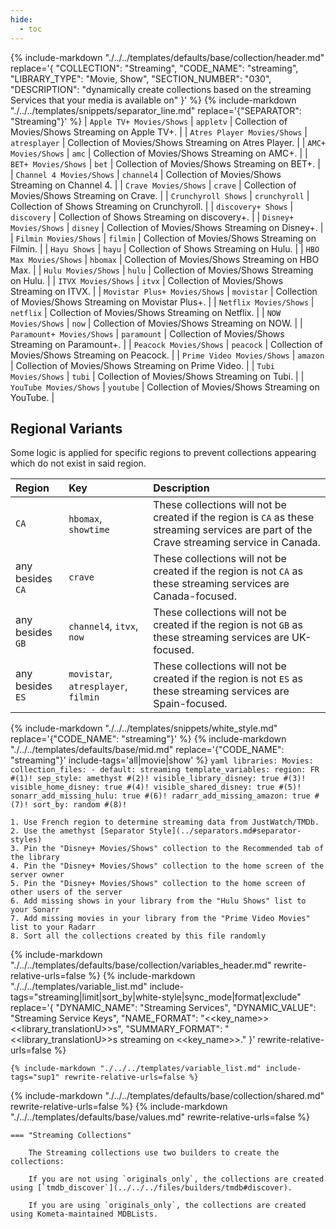 ```yaml
---
hide:
  - toc
---
```

{%
    include-markdown "./../../templates/defaults/base/collection/header.md"
    replace='{
        "COLLECTION": "Streaming", 
        "CODE_NAME": "streaming",
        "LIBRARY_TYPE": "Movie, Show", 
        "SECTION_NUMBER": "030", 
        "DESCRIPTION": "dynamically create collections based on the streaming Services that your media is available on"
    }'
%}
{% include-markdown "./../../templates/snippets/separator_line.md" replace='{"SEPARATOR": "Streaming"}' %}
| `Apple TV+ Movies/Shows`      | `appletv`     | Collection of Movies/Shows Streaming on Apple TV+.      |
| `Atres Player Movies/Shows`   | `atresplayer` | Collection of Movies/Shows Streaming on Atres Player.   |
| `AMC+ Movies/Shows`           | `amc`         | Collection of Movies/Shows Streaming on AMC+.           |
| `BET+ Movies/Shows`           | `bet`         | Collection of Movies/Shows Streaming on BET+.           |
| `Channel 4 Movies/Shows`      | `channel4`    | Collection of Movies/Shows Streaming on Channel 4.      |
| `Crave Movies/Shows`          | `crave`       | Collection of Movies/Shows Streaming on Crave.          |
| `Crunchyroll Shows`           | `crunchyroll` | Collection of Shows Streaming on Crunchyroll.           |
| `discovery+ Shows`            | `discovery`   | Collection of Shows Streaming on discovery+.            |
| `Disney+ Movies/Shows`        | `disney`      | Collection of Movies/Shows Streaming on Disney+.        |
| `Filmin Movies/Shows`         | `filmin`      | Collection of Movies/Shows Streaming on Filmin.         |
| `Hayu Shows`                  | `hayu`        | Collection of Shows Streaming on Hulu.                  |
| `HBO Max Movies/Shows`        | `hbomax`      | Collection of Movies/Shows Streaming on HBO Max.        |
| `Hulu Movies/Shows`           | `hulu`        | Collection of Movies/Shows Streaming on Hulu.           |
| `ITVX Movies/Shows`           | `itvx`        | Collection of Movies/Shows Streaming on ITVX.           |
| `Movistar Plus+ Movies/Shows` | `movistar`    | Collection of Movies/Shows Streaming on Movistar Plus+. |
| `Netflix Movies/Shows`        | `netflix`     | Collection of Movies/Shows Streaming on Netflix.        |
| `NOW Movies/Shows`            | `now`         | Collection of Movies/Shows Streaming on NOW.            |
| `Paramount+ Movies/Shows`     | `paramount`   | Collection of Movies/Shows Streaming on Paramount+.     |
| `Peacock Movies/Shows`        | `peacock`     | Collection of Movies/Shows Streaming on Peacock.        |
| `Prime Video Movies/Shows`    | `amazon`      | Collection of Movies/Shows Streaming on Prime Video.    |
| `Tubi Movies/Shows`           | `tubi`        | Collection of Movies/Shows Streaming on Tubi.           |
| `YouTube Movies/Shows`        | `youtube`     | Collection of Movies/Shows Streaming on YouTube.        |

## Regional Variants

Some logic is applied for specific regions to prevent collections appearing which do not exist in said region.

| Region           | Key                                 | Description                                                                                                                                |
|:-----------------|:------------------------------------|:-------------------------------------------------------------------------------------------------------------------------------------------|
| `CA`             | `hbomax`, `showtime`                | These collections will not be created if the region is `CA` as these streaming services are part of the Crave streaming service in Canada. |
| any besides `CA` | `crave`                             | These collections will not be created if the region is not `CA` as these streaming services are Canada-focused.                            |
| any besides `GB` | `channel4`, `itvx`, `now`           | These collections will not be created if the region is not `GB` as these streaming services are UK-focused.                                |
| any besides `ES` | `movistar`, `atresplayer`, `filmin` | These collections will not be created if the region is not `ES` as these streaming services are Spain-focused.                             |

{% include-markdown "./../../templates/snippets/white_style.md" replace='{"CODE_NAME": "streaming"}' %}
{% include-markdown "./../../templates/defaults/base/mid.md" replace='{"CODE_NAME": "streaming"}' include-tags='all|movie|show' %}
    ```yaml
    libraries:
      Movies:
        collection_files:
          - default: streaming
            template_variables:
              region: FR #(1)!
              sep_style: amethyst #(2)!
              visible_library_disney: true #(3)!
              visible_home_disney: true #(4)!
              visible_shared_disney: true #(5)!
              sonarr_add_missing_hulu: true #(6)!
              radarr_add_missing_amazon: true #(7)!
              sort_by: random #(8)!
    ```

    1. Use French region to determine streaming data from JustWatch/TMDb.
    2. Use the amethyst [Separator Style](../separators.md#separator-styles)
    3. Pin the "Disney+ Movies/Shows" collection to the Recommended tab of the library
    4. Pin the "Disney+ Movies/Shows" collection to the home screen of the server owner
    5. Pin the "Disney+ Movies/Shows" collection to the home screen of other users of the server
    6. Add missing shows in your library from the "Hulu Shows" list to your Sonarr
    7. Add missing movies in your library from the "Prime Video Movies" list to your Radarr
    8. Sort all the collections created by this file randomly

{% include-markdown "./../../templates/defaults/base/collection/variables_header.md" rewrite-relative-urls=false %}
    {%
        include-markdown "./../../templates/variable_list.md"
        include-tags="streaming|limit|sort_by|white-style|sync_mode|format|exclude"
        replace='{
            "DYNAMIC_NAME": "Streaming Services", 
            "DYNAMIC_VALUE": "Streaming Service Keys",
            "NAME_FORMAT": "<<key_name>> <<library_translationU>>s",
            "SUMMARY_FORMAT": "<<library_translationU>>s streaming on <<key_name>>."
        }'
        rewrite-relative-urls=false
    %}

    {% include-markdown "./../../templates/variable_list.md" include-tags="sup1" rewrite-relative-urls=false %}

{% include-markdown "./../../templates/defaults/base/collection/shared.md" rewrite-relative-urls=false %}
{% include-markdown "./../../templates/defaults/base/values.md" rewrite-relative-urls=false %}

    === "Streaming Collections"
        
        The Streaming collections use two builders to create the collections:
        
        If you are not using `originals_only`, the collections are created using [`tmdb_discover`](../../../files/builders/tmdb#discover).
        
        If you are using `originals_only`, the collections are created using Kometa-maintained MDBLists.
